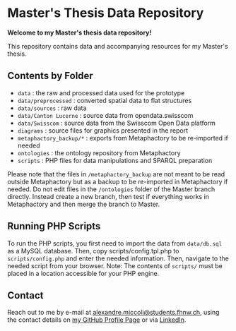 
# Master's Thesis Data Repository

**Welcome to my Master's thesis data repository!**

This repository contains data and accompanying resources for my Master's thesis.

## Contents by Folder


- `data`  : the raw and processed data used for the prototype
- `data/preprocessed` : converted spatial data to flat structures
- `data/sources` : raw data
- `data/Canton Lucerne` : source data from opendata.swisscom
- `data/Swisscom` : source data from the Swisscom Open Data platform
- `diagrams` : source files for graphics presented in the report
- `metaphactory_backup/*` : exports from Metaphactory to be re-imported if needed
- `ontologies` : the ontology repository from Metaphactory
- `scripts` : PHP files for data manipulations and SPARQL preparation

Please note that the files in `/metaphactory_backup` are not meant to be read outside Metaphactory but as a backup to be re-imported in Metaphactory if needed.
Do not edit files in the `/ontologies` folder of the Master branch directly. Instead create a new branch, then test if everything works in Metaphactory and then merge the branch to Master.

## Running PHP Scripts

To run the PHP scripts, you first need to import the data from `data/db.sql` as a MySQL database. Then, copy scripts/config.tpl.php to `scripts/config.php` and enter the needed information. Then, navigate to the needed script from your browser. Note: The contents of `scripts/` must be placed in a location accessible for your PHP engine.

## Contact

Reach out to me by e-mail at [alexandre.miccoli@students.fhnw.ch](mailto:alexandre.miccoli@students.fhnw.ch), using the contact details on [my GitHub Profile Page](https://github.com/alexmiccoli) or via [LinkedIn](https://www.linkedin.com/in/alexmiccoli).
